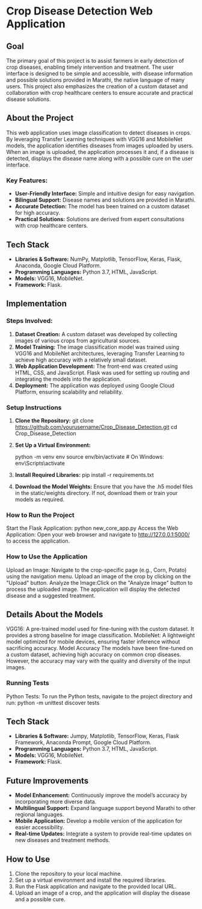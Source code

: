 # Crop Disease Detection Web Application

## Goal
The primary goal of this project is to assist farmers in early detection of crop diseases, enabling timely intervention and treatment. The user interface is designed to be simple and accessible, with disease information and possible solutions provided in Marathi, the native language of many users. This project also emphasizes the creation of a custom dataset and collaboration with crop healthcare centers to ensure accurate and practical disease solutions.

## About the Project
This web application uses image classification to detect diseases in crops. By leveraging Transfer Learning techniques with VGG16 and MobileNet models, the application identifies diseases from images uploaded by users. When an image is uploaded, the application processes it and, if a disease is detected, displays the disease name along with a possible cure on the user interface.

### Key Features:
- **User-Friendly Interface:** Simple and intuitive design for easy navigation.
- **Bilingual Support:** Disease names and solutions are provided in Marathi.
- **Accurate Detection:** The model has been trained on a custom dataset for high accuracy.
- **Practical Solutions:** Solutions are derived from expert consultations with crop healthcare centers.

## Tech Stack
- **Libraries & Software:** NumPy, Matplotlib, TensorFlow, Keras, Flask, Anaconda, Google Cloud Platform.
- **Programming Languages:** Python 3.7, HTML, JavaScript.
- **Models:** VGG16, MobileNet.
- **Framework:** Flask.

## Implementation
### Steps Involved:
1. **Dataset Creation:** A custom dataset was developed by collecting images of various crops from agricultural sources.
2. **Model Training:** The image classification model was trained using VGG16 and MobileNet architectures, leveraging Transfer Learning to achieve high accuracy with a relatively small dataset.
3. **Web Application Development:** The front-end was created using HTML, CSS, and JavaScript. Flask was used for setting up routing and integrating the models into the application.
4. **Deployment:** The application was deployed using Google Cloud Platform, ensuring scalability and reliability.

### Setup Instructions
1. **Clone the Repository:**
   git clone https://github.com/yourusername/Crop_Disease_Detection.git
   cd Crop_Disease_Detection
2. **Set Up a Virtual Environment:**

    python -m venv env
    source env/bin/activate  # On Windows: env\Scripts\activate

3. **Install Required Libraries:**
    pip install -r requirements.txt

4. **Download the Model Weights:**
    Ensure that you have the .h5 model files in the static/weights directory. If not, download them or train your models as required.

### How to Run the Project
Start the Flask Application: python new_core_app.py
Access the Web Application: Open your web browser and navigate to http://127.0.0.1:5000/ to access the application.

### How to Use the Application
Upload an Image: Navigate to the crop-specific page (e.g., Corn, Potato) using the navigation menu. Upload an image of the crop by clicking on the "Upload" button.
Analyze the Image:Click on the "Analyze Image" button to process the uploaded image. The application will display the detected disease and a suggested treatment.

## Details About the Models
VGG16: A pre-trained model used for fine-tuning with the custom dataset. It provides a strong baseline for image classification.
MobileNet: A lightweight model optimized for mobile devices, ensuring faster inference without sacrificing accuracy.
Model Accuracy
The models have been fine-tuned on a custom dataset, achieving high accuracy on common crop diseases. However, the accuracy may vary with the quality and diversity of the input images.

### Running Tests
Python Tests: To run the Python tests, navigate to the project directory and run: python -m unittest discover tests

## Tech Stack
- **Libraries & Software:** Jumpy, Matplotlib, TensorFlow, Keras, Flask Framework, Anaconda Prompt, Google Cloud Platform.
- **Programming Languages:** Python 3.7, HTML, JavaScript.
- **Models:** VGG16, MobileNet.
- **Framework:** Flask.

## Future Improvements
- **Model Enhancement:** Continuously improve the model’s accuracy by incorporating more diverse data.
- **Multilingual Support:** Expand language support beyond Marathi to other regional languages.
- **Mobile Application:** Develop a mobile version of the application for easier accessibility.
- **Real-time Updates:** Integrate a system to provide real-time updates on new diseases and treatment methods.

## How to Use
1. Clone the repository to your local machine.
2. Set up a virtual environment and install the required libraries.
3. Run the Flask application and navigate to the provided local URL.
4. Upload an image of a crop, and the application will display the disease and a possible cure.
